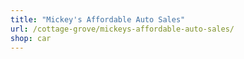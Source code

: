 ```yaml
---
title: "Mickey's Affordable Auto Sales"
url: /cottage-grove/mickeys-affordable-auto-sales/
shop: car
---
```

